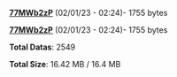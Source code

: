 [**77MWb2zP**](/data/77MWb2zP.txt) (02/01/23 - 02:24)- 1755 bytes

[**77MWb2zP**](/data/77MWb2zP.txt) (02/01/23 - 02:24)- 1755 bytes

**Total Datas**: 2549

**Total Size**: 16.42 MB / 16.4 MB